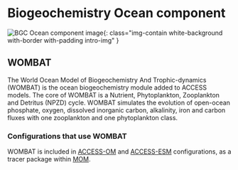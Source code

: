 #  Biogeochemistry Ocean component

![BGC Ocean component image](/assets/component-logos/component-maps/bgc-ocean-component-map.png){: class="img-contain white-background with-border with-padding intro-img" }

## WOMBAT

The World Ocean Model of Biogeochemistry And Trophic-dynamics (WOMBAT) is the ocean biogeochemistry module added to ACCESS models. The core of WOMBAT is a Nutrient, Phytoplankton, Zooplankton and Detritus (NPZD) cycle. WOMBAT simulates the evolution of open-ocean phosphate, oxygen, dissolved inorganic carbon, alkalinity, iron and carbon fluxes with one zooplankton and one phytoplankton class.

### Configurations that use WOMBAT

WOMBAT is included in [ACCESS-OM](/models/configurations/access-om) and [ACCESS-ESM](/models/configurations/access-esm) configurations, as a tracer package within [MOM](/models/model_components/ocean#modular-ocean-model-mom).